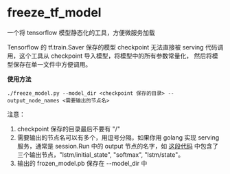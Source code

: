 # freeze_tf_model

一个将 tensorflow 模型静态化的工具，方便微服务加载

Tensorflow 的 tf.train.Saver 保存的模型 checkpoint 无法直接被 serving 代码调用，这个工具从 checkpoint 导入模型，将模型中的所有参数常量化，
然后将模型保存在单一文件中方便调用。

**使用方法**

```
./freeze_model.py --model_dir <checkpoint 保存的目录> --output_node_names <需要输出的节点名>
```

注意：

1. checkpoint 保存的目录最后不要有 "/"
2. 需要输出的节点名可以有多个，用逗号分隔，如果你用 golang 实现 serving 服务，通常是 session.Run 中的 output 节点的名字，如 
[这段代码](https://github.com/agilab/gotalk/blob/master/beam_search.go) 中包含了三个输出节点，"lstm/initial_state", "softmax", "lstm/state"。
3. 输出的 frozen_model.pb 保存在 --model_dir 中

